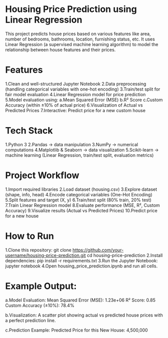 # Housing Price Prediction using Linear Regression 
This project predicts house prices based on various features like area, number of bedrooms, bathrooms, location, furnishing status, etc.
It uses Linear Regression (a supervised machine learning algorithm) to model the relationship between house features and their prices.

# Features 
1.Clean and well-structured Jupyter Notebook
2.Data preprocessing (handling categorical variables with one-hot encoding)
3.Train/test split for fair model evaluation
4.Linear Regression model for price prediction
5.Model evaluation using:
  a.Mean Squared Error (MSE)
  b.R² Score
  c.Custom Accuracy (within ±10% of actual price)
6.Visualization of Actual vs Predicted Prices
7.Interactive: Predict price for a new custom house

# Tech Stack
1.Python 3
2.Pandas → data manipulation
3.NumPy → numerical computations
4.Matplotlib & Seaborn → data visualization
5.Scikit-learn → machine learning (Linear Regression, train/test split, evaluation metrics)

# Project Workflow
1.Import required libraries
2.Load dataset (housing.csv)
3.Explore dataset (shape, info, head)
4.Encode categorical variables (One-Hot Encoding)
5.Split features and target (X, y)
6.Train/test split (80% train, 20% test)
7.Train Linear Regression model
8.Evaluate performance (MSE, R², Custom Accuracy)
9.Visualize results (Actual vs Predicted Prices)
10.Predict price for a new house

# How to Run
1.Clone this repository:
git clone https://github.com/your-username/housing-price-prediction.git
cd housing-price-prediction
2.Install dependencies:
pip install -r requirements.txt
3.Run the Jupyter Notebook:
jupyter notebook
4.Open housing_price_prediction.ipynb and run all cells.

# Example Output: 
a.Model Evaluation:
Mean Squared Error (MSE): 1.23e+06
R² Score: 0.85
Custom Accuracy (±10%): 78.4%

b.Visualization:
A scatter plot showing actual vs predicted house prices with a perfect prediction line.

c.Prediction Example:
Predicted Price for this New House: 4,500,000
